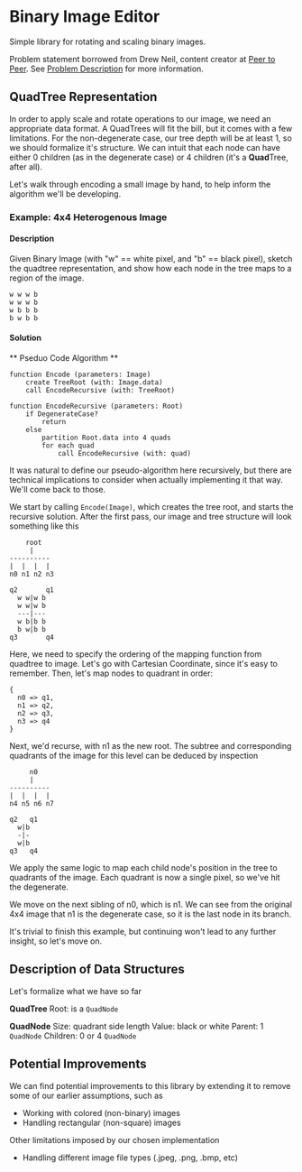 # Binary Image Editor
Simple library for rotating and scaling binary images.

Problem statement borrowed from Drew Neil, content creator at
[Peer to Peer](http://peertopeer.io/videos/7-paul-battley/). See [Problem Description](problem_statement.pdf) for more
information.

## QuadTree Representation
In order to apply scale and rotate operations to our image, we need an appropriate data format. A QuadTrees will fit the
bill, but it comes with a few limitations.
For the non-degenerate case, our tree depth will be at least 1, so we should formalize it's structure. We can intuit
that each node can have either 0 children (as in the degenerate case) or 4 children (it's a **Quad**Tree, after all).

Let's walk through encoding a small image by hand, to help inform the algorithm we'll be developing.

### Example: 4x4 Heterogenous Image
#### Description
Given Binary Image (with "w" == white pixel, and  "b" == black pixel), sketch the quadtree representation, and show how
each node in the tree maps to a region of the image.

```
w w w b
w w w b
w b b b
b w b b
```

#### Solution
** Pseduo Code Algorithm **
```
function Encode (parameters: Image)
    create TreeRoot (with: Image.data)
    call EncodeRecursive (with: TreeRoot)

function EncodeRecursive (parameters: Root)
    if DegenerateCase?
        return
    else
        partition Root.data into 4 quads
        for each quad
            call EncodeRecursive (with: quad)
```

It was natural to define our pseudo-algorithm here recursively, but there are technical implications to consider when
actually implementing it that way. We'll come back to those.

We start by calling `Encode(Image)`, which creates the tree root, and starts the recursive solution. After the first
pass, our image and tree structure will look something like this

```
    root
     |
----------
|  |  |  |
n0 n1 n2 n3

q2       q1
  w w|w b
  w w|w b
  ---|---
  w b|b b
  b w|b b
q3       q4
```

Here, we need to specify the ordering of the mapping function from quadtree to image. Let's go with Cartesian
Coordinate, since it's easy to remember. Then, let's map nodes to quadrant in order:

```
{
  n0 => q1,
  n1 => q2,
  n2 => q3,
  n3 => q4
}
```

Next, we'd recurse, with n1 as the new root. The subtree and corresponding quadrants of the image for this level can be
deduced by inspection

```
     n0
     |
----------
|  |  |  |
n4 n5 n6 n7

q2   q1
  w|b
  -|-
  w|b
q3   q4
```

We apply the same logic to map each child node's position in the tree to quadrants of the image. Each quadrant is now
a single pixel, so we've hit the degenerate.

We move on the next sibling of n0, which is n1. We can see from the original 4x4 image that n1 is the
degenerate case, so it is the last node in its branch.

It's trivial to finish this example, but continuing won't lead to any further insight, so let's move on.

## Description of Data Structures
Let's formalize what we have so far

**QuadTree**
Root: is a `QuadNode`

**QuadNode**
Size: quadrant side length
Value: black or white
Parent: 1 `QuadNode`
Children: 0 or 4 `QuadNode`

## Potential Improvements
We can find potential improvements to this library by extending it to remove
some of our earlier assumptions, such as

* Working with colored (non-binary) images
* Handling rectangular (non-square) images

Other limitations imposed by our chosen implementation

* Handling different image file types (.jpeg, .png, .bmp, etc)

